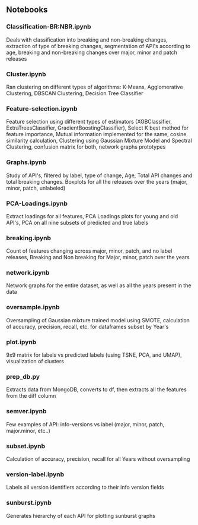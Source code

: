 ## Notebooks

### Classification-BR:NBR.ipynb
Deals with classification into breaking and non-breaking changes, extraction of type of breaking changes, segmentation of API's according to age, breaking and non-breaking changes over major, minor and patch releases

### Cluster.ipynb
Ran clustering on different types of algorithms: K-Means, Agglomerative Clustering, DBSCAN Clustering, Decision Tree Classifier

### Feature-selection.ipynb
Feature selection using different types of estimators (XGBClassifier, ExtraTreesClassifier, GradientBoostingClassifier), Select K best method for feature importance, Mutual information implemented for the same, cosine similarity calculation, Clustering using Gaussian Mixture Model and Spectral Clustering, confusion matrix for both, network graphs prototypes

### Graphs.ipynb
Study of API's, filtered by label, type of change, Age, Total API changes and total breaking changes. Boxplots for all the releases over the years (major, minor, patch, unlabeled)

### PCA-Loadings.ipynb
Extract loadings for all features, PCA Loadings plots for young and old API's, PCA on all nine subsets of predicted and true labels

### breaking.ipynb
Count of features changing across major, minor, patch, and no label releases, Breaking and Non breaking for Major, minor, patch over the years

### network.ipynb
Network graphs for the entire dataset, as well as all the years present in the data

### oversample.ipynb
Oversampling of Gaussian mixture trained model using SMOTE, calculation of accuracy, precision, recall, etc. for dataframes subset by Year's

### plot.ipynb
9x9 matrix for labels vs predicted labels (using TSNE, PCA, and UMAP), visualization of clusters

### prep_db.py
Extracts data from MongoDB, converts to df, then extracts all the features from the diff column

### semver.ipynb
Few examples of API: info-versions vs label (major, minor, patch, major.minor, etc..)

### subset.ipynb
Calculation of accuracy, precision, recall for all Years without oversampling

### version-label.ipynb
Labels all version identifiers according to their info version fields

### sunburst.ipynb
Generates hierarchy of each API for plotting sunburst graphs

